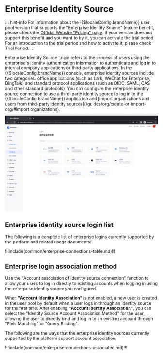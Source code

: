 # Enterprise Identity Source

<LastUpdated/>

::: hint-info
For information about the {{$localeConfig.brandName}} user pool version that supports the "Enterprise Identity Source" feature benefit, please check the [Official Website "Pricing" page](https://www.genauth.ai/pricing). If your version does not support this benefit and you want to try it, you can activate the trial period. For an introduction to the trial period and how to activate it, please check [Trial Period](/guides/basics/trial/README.md).
:::

Enterprise Identity Source Login refers to the process of users using the enterprise's identity authentication information to authenticate and log in to internal company applications or third-party applications. In the {{$localeConfig.brandName}} console, enterprise identity sources include two categories: office applications (such as Lark, WeChat for Enterprise, DingTalk) and standard protocol applications (such as OIDC, SAML, CAS and other standard protocols). You can configure the enterprise identity source connection to use a third-party identity source to log in to the {{$localeConfig.brandName}} application and [import organizations and users from third-party identity sources](/guides/org/create-or-import-org/#Import organizations).

![](./images/add_enterprise.png)

## Enterprise identity source login list

The following is a complete list of enterprise logins currently supported by the platform and related usage documents:

!!!include(common/enterprise-connections-table.md)!!!

## Enterprise login association method

Use the "Account association of identity source connection" function to allow your users to log in directly to existing accounts when logging in using the enterprise identity source you configured.

When **"Account Identity Association"** is not enabled, a new user is created in the user pool by default when a user logs in through an identity source for the first time. After enabling **"Account Identity Association"**, you can select the "Identity Source Account Association Method" for the user, allowing the user to directly bind and log in to an existing account through "Field Matching" or "Query Binding".

The following are the ways that the enterprise identity sources currently supported by the platform support account association:

!!!include(common/enterprise-connections-associated.md)!!!
